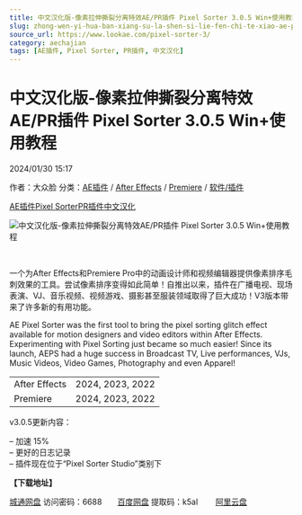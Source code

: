 ```yaml
---
title: 中文汉化版-像素拉伸撕裂分离特效AE/PR插件 Pixel Sorter 3.0.5 Win+使用教程
slug: zhong-wen-yi-hua-ban-xiang-su-la-shen-si-lie-fen-chi-te-xiao-ae-prcha-jian-pixel-sorter-3-0-5-win-shi-yong-jiao-cheng
source_url: https://www.lookae.com/pixel-sorter-3/
category: aechajian
tags: [AE插件, Pixel Sorter, PR插件, 中文汉化]
---
```

# 中文汉化版-像素拉伸撕裂分离特效AE/PR插件 Pixel Sorter 3.0.5 Win+使用教程

2024/01/30 15:17

作者：大众脸
分类：[AE插件](https://www.lookae.com/after-effects/aechajian/) / [After Effects](https://www.lookae.com/after-effects/) / [Premiere](https://www.lookae.com/qitarjcj/premierezy/) / [软件/插件](https://www.lookae.com/qitarjcj/)

[AE插件](https://www.lookae.com/tag/ae%e6%8f%92%e4%bb%b6/)[Pixel Sorter](https://www.lookae.com/tag/pixel-sorter/)[PR插件](https://www.lookae.com/tag/pr%e6%8f%92%e4%bb%b6/)[中文汉化](https://www.lookae.com/tag/%e4%b8%ad%e6%96%87%e6%b1%89%e5%8c%96/)

![中文汉化版-像素拉伸撕裂分离特效AE/PR插件 Pixel Sorter 3.0.5 Win+使用教程](https://www.lookae.com/wp-content/uploads/2023/09/Pixel-Sorter-3.jpg "中文汉化版-像素拉伸撕裂分离特效AE/PR插件 Pixel Sorter 3.0.5 Win+使用教程-LookAE.com")

[﻿﻿﻿](http://cloud.video.taobao.com/play/u/null/p/1/e/6/t/1/425923464197.mp4)

一个为After Effects和Premiere Pro中的动画设计师和视频编辑器提供像素排序毛刺效果的工具。尝试像素排序变得如此简单！自推出以来，插件在广播电视、现场表演、VJ、音乐视频、视频游戏、摄影甚至服装领域取得了巨大成功！V3版本带来了许多新的有用功能。

AE Pixel Sorter was the first tool to bring the pixel sorting glitch effect available for motion designers and video editors within After Effects. Experimenting with Pixel Sorting just became so much easier! Since its launch, AEPS had a huge success in Broadcast TV, Live performances, VJs, Music Videos, Video Games, Photography and even Apparel!

|  |  |
| --- | --- |
| After Effects | 2024, 2023, 2022 |
| Premiere | 2024, 2023, 2022 |

v3.0.5更新内容：

– 加速 15%  
– 更好的日志记录  
– 插件现在位于“Pixel Sorter Studio”类别下

**【下载地址】**

[城通网盘](https://url70.ctfile.com/f/2827370-1016603926-71f407?p=4431) 访问密码：6688       [百度网盘](https://pan.baidu.com/s/1PgJ7DNAxaUjXSK6BmZjk4g?pwd=k5al) 提取码：k5al        [阿里云盘](https://www.alipan.com/s/tYdbhWNJPj2)
